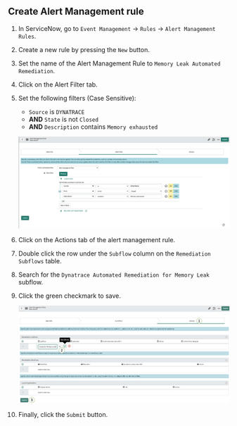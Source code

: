 ## Create Alert Management rule

1. In ServiceNow, go to `Event Management` -> `Rules` -> `Alert Management Rules`.

1. Create a new rule by pressing the `New` button.

1. Set the name of the Alert Management Rule to `Memory Leak Automated Remediation`.

1. Click on the Alert Filter tab.

1. Set the following filters (Case Sensitive):

    - `Source` is `DYNATRACE` 
    - **AND** `State` is not `Closed`
    - **AND** `Description` contains `Memory exhausted`

    ![servicenow-alert-filter](../../../assets/images/servicenow-alert-filter.png)

1. Click on the Actions tab of the alert management rule.

1. Double click the row under the `Subflow` column on the `Remediation Subflows` table.

1. Search for the `Dynatrace Automated Remediation for Memory Leak` subflow.

1. Click the green checkmark to save.

    ![servicenow-alert-actions](../../../assets/images/servicenow-alert-actions.png)

1. Finally, click the `Submit` button.
